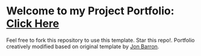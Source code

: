 # Welcome to my Project Portfolio: [Click Here](https://architnh.github.io/personal_portfolio/)


Feel free to fork this repository to use this template. Star this repo!. 
Portfolio creatively modified based on original template by [Jon Barron](https://jonbarron.info/).

